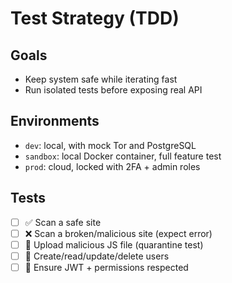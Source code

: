 # Test Strategy (TDD)

## Goals

- Keep system safe while iterating fast
- Run isolated tests before exposing real API

## Environments

- `dev`: local, with mock Tor and PostgreSQL
- `sandbox`: local Docker container, full feature test
- `prod`: cloud, locked with 2FA + admin roles

## Tests

- [ ] ✅ Scan a safe site
- [ ] ❌ Scan a broken/malicious site (expect error)
- [ ] 🧪 Upload malicious JS file (quarantine test)
- [ ] 👤 Create/read/update/delete users
- [ ] 🔐 Ensure JWT + permissions respected
